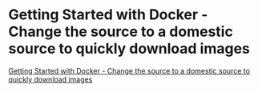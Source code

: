 # Getting Started with Docker - Change the source to a domestic source to quickly download images
[Getting Started with Docker - Change the source to a domestic source to quickly download images](https://aiwithcloud.com/2022/09/19/getting_started_with_docker___change_the_source_to_a_domestic_source_to_quickly_download_images/)